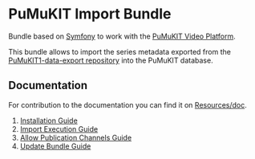 PuMuKIT Import Bundle
======================

Bundle based on [Symfony](http://symfony.com/) to work with the [PuMuKIT Video Platform](https://github.com/pumukit/pumukit/blob/2.1.x/README.md).

This bundle allows to import the series metadata exported from the [PuMuKIT1-data-export repository](https://github.com/campusdomar/PuMuKIT1-data-export/blob/1.0.x/README.md) into the PuMuKIT database.


Documentation
-------------

For contribution to the documentation you can find it on [Resources/doc](Resources/doc).


1. [Installation Guide](Resources/doc/InstallationGuide.md)
2. [Import Execution Guide](Resources/doc/ImportExecutionGuide.md)
3. [Allow Publication Channels Guide](Resources/doc/AllowPublicationChannelsGuide.md)
4. [Update Bundle Guide](Resources/doc/UpdateBundleGuide.md)
